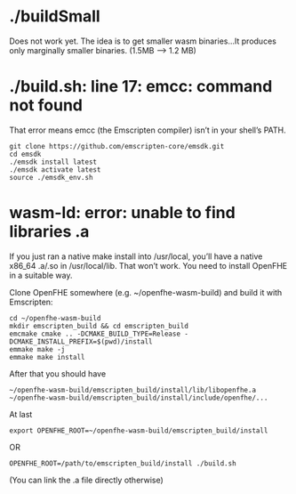 # ./buildSmall

Does not work yet. The idea is to get smaller wasm binaries...It produces only marginally smaller binaries. (1.5MB --> 1.2 MB)

# ./build.sh: line 17: emcc: command not found
That error means emcc (the Emscripten compiler) isn’t in your shell’s PATH.

```console
git clone https://github.com/emscripten-core/emsdk.git
cd emsdk
./emsdk install latest
./emsdk activate latest
source ./emsdk_env.sh
```
 
# wasm-ld: error: unable to find libraries .a
If you just ran a native make install into /usr/local, you’ll have a native x86_64 .a/.so in /usr/local/lib. That won’t work. You need to install OpenFHE in a suitable way.

Clone OpenFHE somewhere (e.g. ~/openfhe-wasm-build) and build it with Emscripten:
```console
cd ~/openfhe-wasm-build
mkdir emscripten_build && cd emscripten_build
emcmake cmake .. -DCMAKE_BUILD_TYPE=Release -DCMAKE_INSTALL_PREFIX=$(pwd)/install
emmake make -j
emmake make install
```
After that you should have
```console
~/openfhe-wasm-build/emscripten_build/install/lib/libopenfhe.a
~/openfhe-wasm-build/emscripten_build/install/include/openfhe/...
```

At last
```console
export OPENFHE_ROOT=~/openfhe-wasm-build/emscripten_build/install
```
OR
```console
OPENFHE_ROOT=/path/to/emscripten_build/install ./build.sh
```

(You can link the .a file directly otherwise)